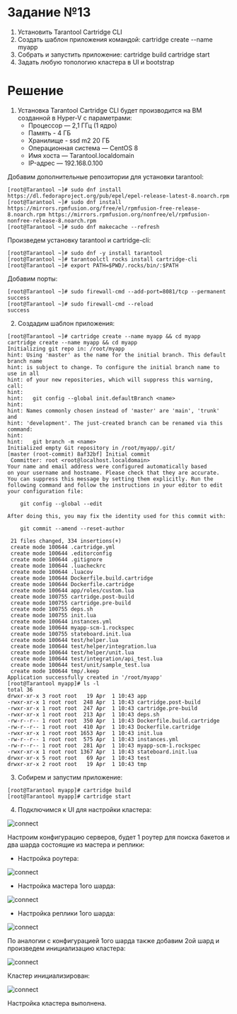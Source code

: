 # Задание №13 #
1. Установить Tarantool Cartridge CLI
2. Создать шаблон приложения командой:
cartridge create --name myapp
3. Собрать и запустить приложение:
cartridge build
cartridge start
4. Задать любую топологию кластера в UI и bootstrap

# Решение #

1) Установка Tarantool Cartridge CLI будет производится на ВМ созданной в Hyper-V с параметрами:
   * Процессор — 2,1 ГГц (1 ядро)
   * Память - 4 ГБ
   * Хранилище - ssd m2 20 ГБ
   * Операционная система — CentOS 8
   * Имя хоста — Tarantool.localdomain
   * IP-адрес — 192.168.0.100

Добавим дополнительные репозитории для установки tarantool:
```
[root@Tarantool ~]# sudo dnf install https://dl.fedoraproject.org/pub/epel/epel-release-latest-8.noarch.rpm
[root@Tarantool ~]# sudo dnf install https://mirrors.rpmfusion.org/free/el/rpmfusion-free-release-8.noarch.rpm https://mirrors.rpmfusion.org/nonfree/el/rpmfusion-nonfree-release-8.noarch.rpm
[root@Tarantool ~]# sudo dnf makecache --refresh
```
Произведем установку tarantool и cartridge-cli:
```
[root@Tarantool ~]# sudo dnf -y install tarantool
[root@Tarantool ~]# tarantoolctl rocks install cartridge-cli
[root@Tarantool ~]# export PATH=$PWD/.rocks/bin/:$PATH
```
Добавим порты:
```
[root@Tarantool ~]# sudo firewall-cmd --add-port=8081/tcp --permanent
success
[root@Tarantool ~]# sudo firewall-cmd --reload
success
```
2) Создадим шаблон приложения:
```
[root@Tarantool ~]# cartridge create --name myapp && cd myapp
cartridge create --name myapp && cd myapp
Initializing git repo in: /root/myapp
hint: Using 'master' as the name for the initial branch. This default branch name
hint: is subject to change. To configure the initial branch name to use in all
hint: of your new repositories, which will suppress this warning, call:
hint:
hint:   git config --global init.defaultBranch <name>
hint:
hint: Names commonly chosen instead of 'master' are 'main', 'trunk' and
hint: 'development'. The just-created branch can be renamed via this command:
hint:
hint:   git branch -m <name>
Initialized empty Git repository in /root/myapp/.git/
[master (root-commit) 8af32bf] Initial commit
 Committer: root <root@localhost.localdomain>
Your name and email address were configured automatically based
on your username and hostname. Please check that they are accurate.
You can suppress this message by setting them explicitly. Run the
following command and follow the instructions in your editor to edit
your configuration file:

    git config --global --edit

After doing this, you may fix the identity used for this commit with:

    git commit --amend --reset-author

 21 files changed, 334 insertions(+)
 create mode 100644 .cartridge.yml
 create mode 100644 .editorconfig
 create mode 100644 .gitignore
 create mode 100644 .luacheckrc
 create mode 100644 .luacov
 create mode 100644 Dockerfile.build.cartridge
 create mode 100644 Dockerfile.cartridge
 create mode 100644 app/roles/custom.lua
 create mode 100755 cartridge.post-build
 create mode 100755 cartridge.pre-build
 create mode 100755 deps.sh
 create mode 100755 init.lua
 create mode 100644 instances.yml
 create mode 100644 myapp-scm-1.rockspec
 create mode 100755 stateboard.init.lua
 create mode 100644 test/helper.lua
 create mode 100644 test/helper/integration.lua
 create mode 100644 test/helper/unit.lua
 create mode 100644 test/integration/api_test.lua
 create mode 100644 test/unit/sample_test.lua
 create mode 100644 tmp/.keep
Application successfully created in '/root/myapp'
[root@Tarantool myapp]# ls -l
total 36
drwxr-xr-x 3 root root   19 Apr  1 10:43 app
-rwxr-xr-x 1 root root  248 Apr  1 10:43 cartridge.post-build
-rwxr-xr-x 1 root root  247 Apr  1 10:43 cartridge.pre-build
-rwxr-xr-x 1 root root  213 Apr  1 10:43 deps.sh
-rw-r--r-- 1 root root  350 Apr  1 10:43 Dockerfile.build.cartridge
-rw-r--r-- 1 root root  410 Apr  1 10:43 Dockerfile.cartridge
-rwxr-xr-x 1 root root 1653 Apr  1 10:43 init.lua
-rw-r--r-- 1 root root  575 Apr  1 10:43 instances.yml
-rw-r--r-- 1 root root  281 Apr  1 10:43 myapp-scm-1.rockspec
-rwxr-xr-x 1 root root 1367 Apr  1 10:43 stateboard.init.lua
drwxr-xr-x 5 root root   69 Apr  1 10:43 test
drwxr-xr-x 2 root root   19 Apr  1 10:43 tmp
```
3) Собирем и запустим приложение:
```
[root@Tarantool myapp]# cartridge build
[root@Tarantool myapp]# cartridge start
```
4) Подключимся к UI для настройки кластера:

![connect](https://github.com/dushaev7777/NoSQL1989-02-24/blob/main/Image/DZ13/Tarantool_1.png)

Настроим конфигурацию серверов, будет 1 роутер для поиска бакетов и два шарда состоящие из мастера и реплики:

* Настройка роутера:

![connect](https://github.com/dushaev7777/NoSQL1989-02-24/blob/main/Image/DZ13/Tarantool_2.png)

* Настройка мастера 1ого шарда:

![connect](https://github.com/dushaev7777/NoSQL1989-02-24/blob/main/Image/DZ13/Tarantool_3.png)

* Настройка реплики 1ого шарда:

![connect](https://github.com/dushaev7777/NoSQL1989-02-24/blob/main/Image/DZ13/Tarantool_4.png)

По аналогии с конфигурацией 1ого шарда также добавим 2ой шард и произведем инициализацию кластера:

![connect](https://github.com/dushaev7777/NoSQL1989-02-24/blob/main/Image/DZ13/Tarantool_5.png)

Кластер инициализирован:

![connect](https://github.com/dushaev7777/NoSQL1989-02-24/blob/main/Image/DZ13/Tarantool_6.png)

Настройка кластера выполнена.